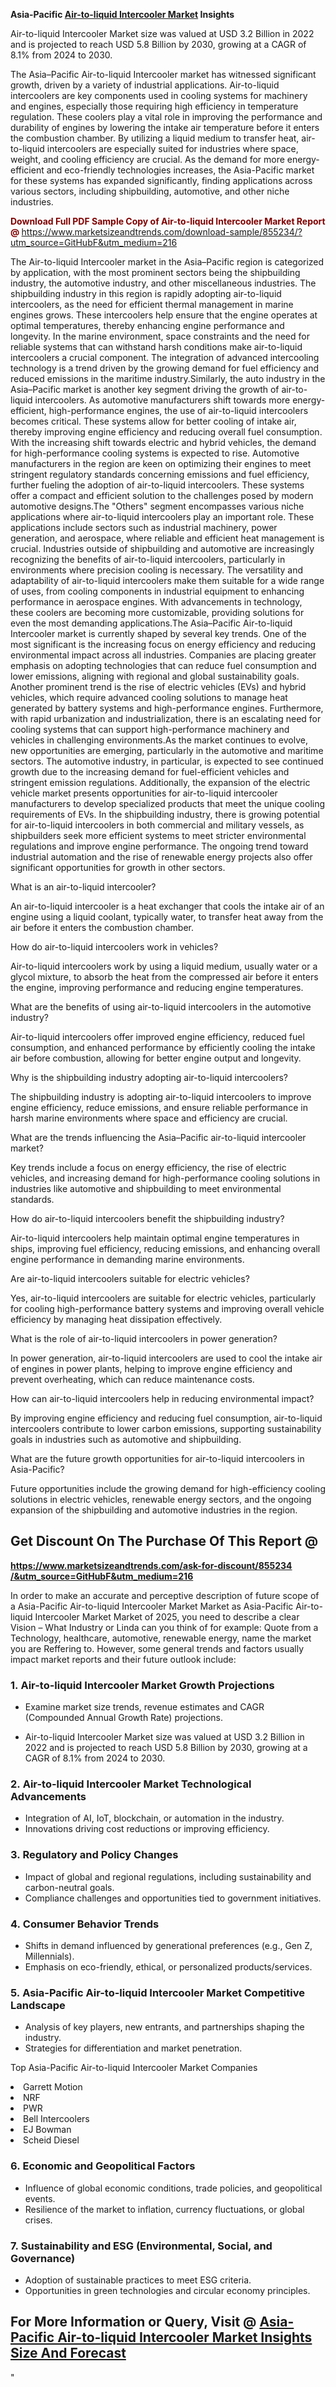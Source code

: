 <p><strong>Asia-Pacific&nbsp;<a href=""https://www.marketsizeandtrends.com/download-sample/855234/&amp;utm_source=GitHubF&amp;utm_medium=216"">Air-to-liquid Intercooler Market</a> Insights</strong></p><p>Air-to-liquid Intercooler Market size was valued at USD 3.2 Billion in 2022 and is projected to reach USD 5.8 Billion by 2030, growing at a CAGR of 8.1% from 2024 to 2030.</p><p><p>The Asia–Pacific Air-to-liquid Intercooler market has witnessed significant growth, driven by a variety of industrial applications. Air-to-liquid intercoolers are key components used in cooling systems for machinery and engines, especially those requiring high efficiency in temperature regulation. These coolers play a vital role in improving the performance and durability of engines by lowering the intake air temperature before it enters the combustion chamber. By utilizing a liquid medium to transfer heat, air-to-liquid intercoolers are especially suited for industries where space, weight, and cooling efficiency are crucial. As the demand for more energy-efficient and eco-friendly technologies increases, the Asia-Pacific market for these systems has expanded significantly, finding applications across various sectors, including shipbuilding, automotive, and other niche industries.<p><strong><span style="color: #800000;">Download Full PDF Sample Copy of Air-to-liquid Intercooler Market Report @</span>&nbsp;</strong><a href="https://www.marketsizeandtrends.com/download-sample/855234/?utm_source=GitHubF&amp;utm_medium=216" target="_blank">https://www.marketsizeandtrends.com/download-sample/855234/?utm_source=GitHubF&amp;utm_medium=216</a></p></p><p>The Air-to-liquid Intercooler market in the Asia–Pacific region is categorized by application, with the most prominent sectors being the shipbuilding industry, the automotive industry, and other miscellaneous industries. The shipbuilding industry in this region is rapidly adopting air-to-liquid intercoolers, as the need for efficient thermal management in marine engines grows. These intercoolers help ensure that the engine operates at optimal temperatures, thereby enhancing engine performance and longevity. In the marine environment, space constraints and the need for reliable systems that can withstand harsh conditions make air-to-liquid intercoolers a crucial component. The integration of advanced intercooling technology is a trend driven by the growing demand for fuel efficiency and reduced emissions in the maritime industry.Similarly, the auto industry in the Asia–Pacific market is another key segment driving the growth of air-to-liquid intercoolers. As automotive manufacturers shift towards more energy-efficient, high-performance engines, the use of air-to-liquid intercoolers becomes critical. These systems allow for better cooling of intake air, thereby improving engine efficiency and reducing overall fuel consumption. With the increasing shift towards electric and hybrid vehicles, the demand for high-performance cooling systems is expected to rise. Automotive manufacturers in the region are keen on optimizing their engines to meet stringent regulatory standards concerning emissions and fuel efficiency, further fueling the adoption of air-to-liquid intercoolers. These systems offer a compact and efficient solution to the challenges posed by modern automotive designs.The "Others" segment encompasses various niche applications where air-to-liquid intercoolers play an important role. These applications include sectors such as industrial machinery, power generation, and aerospace, where reliable and efficient heat management is crucial. Industries outside of shipbuilding and automotive are increasingly recognizing the benefits of air-to-liquid intercoolers, particularly in environments where precision cooling is necessary. The versatility and adaptability of air-to-liquid intercoolers make them suitable for a wide range of uses, from cooling components in industrial equipment to enhancing performance in aerospace engines. With advancements in technology, these coolers are becoming more customizable, providing solutions for even the most demanding applications.The Asia–Pacific Air-to-liquid Intercooler market is currently shaped by several key trends. One of the most significant is the increasing focus on energy efficiency and reducing environmental impact across all industries. Companies are placing greater emphasis on adopting technologies that can reduce fuel consumption and lower emissions, aligning with regional and global sustainability goals. Another prominent trend is the rise of electric vehicles (EVs) and hybrid vehicles, which require advanced cooling solutions to manage heat generated by battery systems and high-performance engines. Furthermore, with rapid urbanization and industrialization, there is an escalating need for cooling systems that can support high-performance machinery and vehicles in challenging environments.As the market continues to evolve, new opportunities are emerging, particularly in the automotive and maritime sectors. The automotive industry, in particular, is expected to see continued growth due to the increasing demand for fuel-efficient vehicles and stringent emission regulations. Additionally, the expansion of the electric vehicle market presents opportunities for air-to-liquid intercooler manufacturers to develop specialized products that meet the unique cooling requirements of EVs. In the shipbuilding industry, there is growing potential for air-to-liquid intercoolers in both commercial and military vessels, as shipbuilders seek more efficient systems to meet stricter environmental regulations and improve engine performance. The ongoing trend toward industrial automation and the rise of renewable energy projects also offer significant opportunities for growth in other sectors.<p>What is an air-to-liquid intercooler?</p><p>An air-to-liquid intercooler is a heat exchanger that cools the intake air of an engine using a liquid coolant, typically water, to transfer heat away from the air before it enters the combustion chamber.</p><p>How do air-to-liquid intercoolers work in vehicles?</p><p>Air-to-liquid intercoolers work by using a liquid medium, usually water or a glycol mixture, to absorb the heat from the compressed air before it enters the engine, improving performance and reducing engine temperatures.</p><p>What are the benefits of using air-to-liquid intercoolers in the automotive industry?</p><p>Air-to-liquid intercoolers offer improved engine efficiency, reduced fuel consumption, and enhanced performance by efficiently cooling the intake air before combustion, allowing for better engine output and longevity.</p><p>Why is the shipbuilding industry adopting air-to-liquid intercoolers?</p><p>The shipbuilding industry is adopting air-to-liquid intercoolers to improve engine efficiency, reduce emissions, and ensure reliable performance in harsh marine environments where space and efficiency are crucial.</p><p>What are the trends influencing the Asia–Pacific air-to-liquid intercooler market?</p><p>Key trends include a focus on energy efficiency, the rise of electric vehicles, and increasing demand for high-performance cooling solutions in industries like automotive and shipbuilding to meet environmental standards.</p><p>How do air-to-liquid intercoolers benefit the shipbuilding industry?</p><p>Air-to-liquid intercoolers help maintain optimal engine temperatures in ships, improving fuel efficiency, reducing emissions, and enhancing overall engine performance in demanding marine environments.</p><p>Are air-to-liquid intercoolers suitable for electric vehicles?</p><p>Yes, air-to-liquid intercoolers are suitable for electric vehicles, particularly for cooling high-performance battery systems and improving overall vehicle efficiency by managing heat dissipation effectively.</p><p>What is the role of air-to-liquid intercoolers in power generation?</p><p>In power generation, air-to-liquid intercoolers are used to cool the intake air of engines in power plants, helping to improve engine efficiency and prevent overheating, which can reduce maintenance costs.</p><p>How can air-to-liquid intercoolers help in reducing environmental impact?</p><p>By improving engine efficiency and reducing fuel consumption, air-to-liquid intercoolers contribute to lower carbon emissions, supporting sustainability goals in industries such as automotive and shipbuilding.</p><p>What are the future growth opportunities for air-to-liquid intercoolers in Asia-Pacific?</p><p>Future opportunities include the growing demand for high-efficiency cooling solutions in electric vehicles, renewable energy sectors, and the ongoing expansion of the shipbuilding and automotive industries in the region.</p></p><h2><strong>Get Discount On The Purchase Of This Report @&nbsp;</strong></h2><p><strong><a href=""https://www.marketsizeandtrends.com/ask-for-discount/855234/&amp;utm_source=GitHubF&amp;utm_medium=216"" target=""_blank"">https://www.marketsizeandtrends.com/ask-for-discount/855234<br />/&amp;utm_source=GitHubF&amp;utm_medium=216</a></strong></p><p>In order to make an accurate and perceptive description of future scope of a Asia-Pacific&nbsp;Air-to-liquid Intercooler Market Market as Asia-Pacific&nbsp;Air-to-liquid Intercooler Market Market of 2025, you need to describe a clear Vision &ndash; What Industry or Linda can you think of for example: Quote from a Technology, healthcare, automotive, renewable energy, name the market you are Reffering to. However, some general trends and factors usually impact market reports and their future outlook include:</p><h3>1.&nbsp;<strong>Air-to-liquid Intercooler Market Growth Projections</strong></h3><ul><li>Examine market size trends, revenue estimates and CAGR (Compounded Annual Growth Rate) projections.</li><li><p>Air-to-liquid Intercooler Market size was valued at USD 3.2 Billion in 2022 and is projected to reach USD 5.8 Billion by 2030, growing at a CAGR of 8.1% from 2024 to 2030.</p></li></ul><h3>2.&nbsp;<strong>Air-to-liquid Intercooler Market Technological Advancements</strong></h3><ul><li>Integration of AI, IoT, blockchain, or automation in the industry.</li><li>Innovations driving cost reductions or improving efficiency.</li></ul><h3>3.&nbsp;<strong>Regulatory and Policy Changes</strong></h3><ul><li>Impact of global and regional regulations, including sustainability and carbon-neutral goals.</li><li>Compliance challenges and opportunities tied to government initiatives.</li></ul><h3>4.&nbsp;<strong>Consumer Behavior Trends</strong></h3><ul><li>Shifts in demand influenced by generational preferences (e.g., Gen Z, Millennials).</li><li>Emphasis on eco-friendly, ethical, or personalized products/services.</li></ul><h3>5.&nbsp;<strong>Asia-Pacific Air-to-liquid Intercooler Market Competitive Landscape</strong></h3><ul><li>Analysis of key players, new entrants, and partnerships shaping the industry.</li><li>Strategies for differentiation and market penetration.</li></ul><p data-pm-slice=""1 1 []"">Top Asia-Pacific Air-to-liquid Intercooler Market Companies</p><div data-test-id=""""><p><li>Garrett Motion</li><li> NRF</li><li> PWR</li><li> Bell Intercoolers</li><li> EJ Bowman</li><li> Scheid Diesel</li></p></div><h3>6.&nbsp;<strong>Economic and Geopolitical Factors</strong></h3><ul><li>Influence of global economic conditions, trade policies, and geopolitical events.</li><li>Resilience of the market to inflation, currency fluctuations, or global crises.</li></ul><h3>7.&nbsp;<strong>Sustainability and ESG (Environmental, Social, and Governance)</strong></h3><ul><li>Adoption of sustainable practices to meet ESG criteria.</li><li>Opportunities in green technologies and circular economy principles.</li></ul><h2><strong>For More Information or Query, Visit @&nbsp;</strong><a href=""https://www.verifiedmarketreports.com/product/air-to-liquid-intercooler-market/"" target=""_blank"">Asia-Pacific Air-to-liquid Intercooler Market Insights Size And Forecast</a></h2>"
